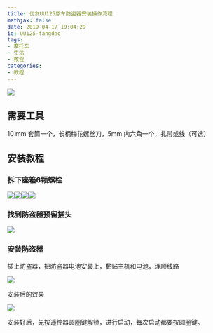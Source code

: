 ```yaml
---
title: 优友UU125原车防盗器安装操作流程
mathjax: false
date: 2019-04-17 19:04:29
id: UU125-fangdao
tags:
- 摩托车
- 生活
- 教程
categories:
- 教程
---
```


![](https://zymin-1255632454.cos.ap-shanghai.myqcloud.com/0newblog/1555499444396.png)

<!---more--->

## 需要工具

10 mm 套筒一个，长柄梅花螺丝刀，5mm 内六角一个，扎带或线（可选）

## 安装教程

### 拆下座箱6颗螺栓

![](https://zymin-1255632454.cos.ap-shanghai.myqcloud.com/0newblog/TB2_K31hiOYBuNjSsD4XXbSkFXa_!!779744619.jpg)![](https://zymin-1255632454.cos.ap-shanghai.myqcloud.com/0newblog/TB2OSeHpNWYBuNjy1zkXXXGGpXa_!!779744619.jpg)![](https://zymin-1255632454.cos.ap-shanghai.myqcloud.com/0newblog/TB2g_KOpNGYBuNjy0FnXXX5lpXa_!!779744619.jpg)![](https://zymin-1255632454.cos.ap-shanghai.myqcloud.com/0newblog/TB2CpV2pFOWBuNjy0FiXXXFxVXa_!!779744619.jpg)

 ### 找到防盗器预留插头

![](https://zymin-1255632454.cos.ap-shanghai.myqcloud.com/0newblog/TB2zB3phlyWBuNkSmFPXXXguVXa_!!779744619.jpg)

 ### 安装防盗器

插上防盗器，把防盗器电池安装上，黏贴主机和电池，理顺线路

![](https://zymin-1255632454.cos.ap-shanghai.myqcloud.com/0newblog/TB2VXOwpKuSBuNjy1XcXXcYjFXa_!!779744619.jpg)

 安装后的效果

![](https://zymin-1255632454.cos.ap-shanghai.myqcloud.com/0newblog/O1CN011jzXsfhklyeH0Wv_!!779744619.jpg)

 

安装好后，先按遥控器圆圈键解锁，进行启动，每次启动都要按圆圈键。

